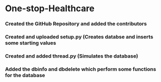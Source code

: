 # One-stop-Healthcare

### Created the GitHub Repository and added the contributors

### Created and uploaded setup.py (Creates databse and inserts some starting values

### Created and added thread.py (Simulates the database)

### Added the dbinfo and dbdelete which perform some functions for the database
